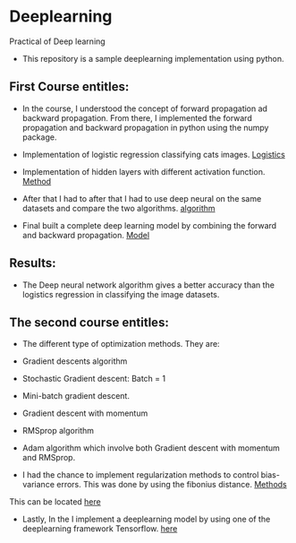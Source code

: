 # Deeplearning
Practical of Deep learning 

- This repository is a sample deeplearning implementation using python. 
## First Course entitles:

- In the course, I understood the concept of forward propagation ad backward propagation. From there, I implemented the forward propagation and backward propagation in python using the numpy package. 


- Implementation of logistic regression classifying cats images. [Logistics](Logistic+Regression+with+a+Neural+Network+mindset+v5.ipynb) 

- Implementation of hidden layers with different activation function. [Method](Planar+data+classification+with+one+hidden+layer+v5.ipynb) 

- After that I had to after that I had to use deep neural on the same datasets and compare the two algorithms. [algorithm](Building+your+Deep+Neural+Network+-+Step+by+Step+v8.ipynb)

- Final built a complete deep learning model by combining the forward and backward propagation. [Model](Deep+Neural+Network+-+Application+v8.ipynb)

## Results: 

- The Deep neural network algorithm gives a better accuracy than the logistics regression in classifying the image datasets. 


## The second course entitles:

- The different type of optimization methods. They are:

- Gradient descents algorithm 
- Stochastic Gradient descent: Batch = 1
- Mini-batch gradient descent.
- Gradient descent with momentum 
- RMSprop algorithm
- Adam algorithm which involve both Gradient descent with momentum and RMSprop.

- I had the chance to implement regularization methods to control bias-variance errors. This was done by using the fibonius distance. [Methods](Regularization+-+v2.html)

This can be located [here](Optimization+methods.ipynb) 

- Lastly, In the I implement a deeplearning model by using one of the deeplearning framework Tensorflow. [here](Tensorflow+Tutorial.ipynb)
